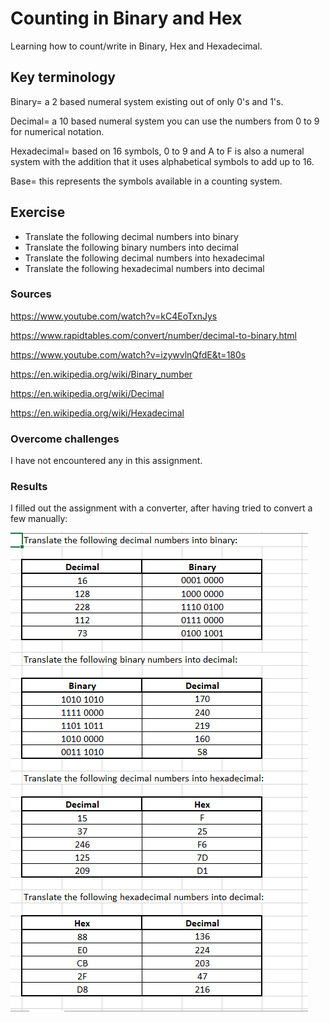 # Counting in Binary and Hex
Learning how to count/write in Binary, Hex and Hexadecimal.

## Key terminology
Binary= a 2 based numeral system existing out of only 0's and 1's.

Decimal= a 10 based numeral system you can use the numbers from 0 to 9 for numerical notation.

Hexadecimal= based on 16 symbols, 0 to 9 and A to F is also a numeral system with the addition that it uses alphabetical symbols to add up to 16.

Base= this represents the symbols available in a counting system.

## Exercise

- Translate the following decimal numbers into binary
- Translate the following binary numbers into decimal
- Translate the following decimal numbers into hexadecimal
- Translate the following hexadecimal numbers into decimal

### Sources
https://www.youtube.com/watch?v=kC4EoTxnJys

https://www.rapidtables.com/convert/number/decimal-to-binary.html

https://www.youtube.com/watch?v=izywvlnQfdE&t=180s

https://en.wikipedia.org/wiki/Binary_number

https://en.wikipedia.org/wiki/Decimal

https://en.wikipedia.org/wiki/Hexadecimal

### Overcome challenges
I have not encountered any in this assignment.

### Results
I filled out the assignment with a converter, after having tried to convert a few manually:

![alt text](https://github.com/Techgrounds-Cloud-9/cloud-9-Ephraim52/blob/d4735f28439a805a929ab45b260e269d516bf862/00_includes/week%202/assignment%204/NTW-04_result.png)
